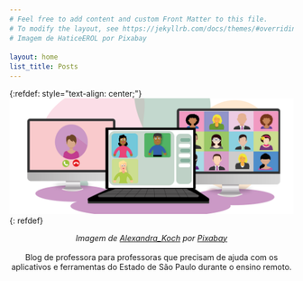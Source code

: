 ```yaml
---
# Feel free to add content and custom Front Matter to this file.
# To modify the layout, see https://jekyllrb.com/docs/themes/#overriding-theme-defaults
# Imagem de HaticeEROL por Pixabay

layout: home
list_title: Posts
---
```

{:refdef: style="text-align: center;"}
![coisadeprofessora](/assets/images/capa.png)
{: refdef}
<figcaption style="text-align: center;">
<figcaption>
<em> Imagem de <a href="https://pixabay.com/pt/users/alexandra_koch-621802/" target="_blank">Alexandra_Koch</a> por <a href="https://pixabay.com" target="_blank">Pixabay</a> </em>
</figcaption>


<br />
Blog de professora para professoras que precisam de ajuda com os aplicativos e ferramentas do Estado de São Paulo durante o ensino remoto.